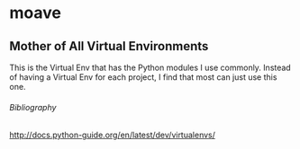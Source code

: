 # moave

## Mother of All Virtual Environments

This is the Virtual Env that has the Python modules I use
commonly. Instead of having a Virtual Env for each project, I find
that most can just use this one.

###### Bibliography

http://docs.python-guide.org/en/latest/dev/virtualenvs/
